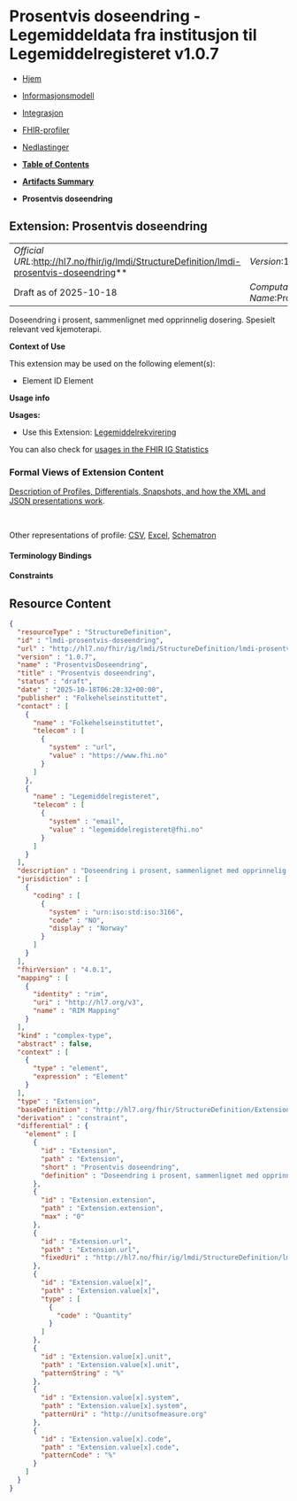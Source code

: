 # Prosentvis doseendring - Legemiddeldata fra institusjon til Legemiddelregisteret v1.0.7

*  [Hjem](index.md) 
*  [Informasjonsmodell](informasjonsmodell.md) 
*  [Integrasjon](integrasjon.md) 
*  [FHIR-profiler](profiler.md) 
*  [Nedlastinger](nedlastinger.md) 

* [**Table of Contents**](toc.md)
* [**Artifacts Summary**](artifacts.md)
* **Prosentvis doseendring**

## Extension: Prosentvis doseendring 

| | |
| :--- | :--- |
| *Official URL*:http://hl7.no/fhir/ig/lmdi/StructureDefinition/lmdi-prosentvis-doseendring** | *Version*:1.0.7** |
| Draft as of 2025-10-18 | *Computable Name*:ProsentvisDoseendring |

Doseendring i prosent, sammenlignet med opprinnelig dosering. Spesielt relevant ved kjemoterapi.

**Context of Use**

This extension may be used on the following element(s):

* Element ID Element

**Usage info**

**Usages:**

* Use this Extension: [Legemiddelrekvirering](StructureDefinition-lmdi-medicationrequest.md)

You can also check for [usages in the FHIR IG Statistics](https://packages2.fhir.org/xig/hl7.fhir.no.lmdi|current/StructureDefinition/lmdi-prosentvis-doseendring)

### Formal Views of Extension Content

 [Description of Profiles, Differentials, Snapshots, and how the XML and JSON presentations work](http://build.fhir.org/ig/FHIR/ig-guidance/readingIgs.html#structure-definitions). 

 

Other representations of profile: [CSV](StructureDefinition-lmdi-prosentvis-doseendring.csv), [Excel](StructureDefinition-lmdi-prosentvis-doseendring.xlsx), [Schematron](StructureDefinition-lmdi-prosentvis-doseendring.sch) 

#### Terminology Bindings

#### Constraints



## Resource Content

```json
{
  "resourceType" : "StructureDefinition",
  "id" : "lmdi-prosentvis-doseendring",
  "url" : "http://hl7.no/fhir/ig/lmdi/StructureDefinition/lmdi-prosentvis-doseendring",
  "version" : "1.0.7",
  "name" : "ProsentvisDoseendring",
  "title" : "Prosentvis doseendring",
  "status" : "draft",
  "date" : "2025-10-18T06:20:32+00:00",
  "publisher" : "Folkehelseinstituttet",
  "contact" : [
    {
      "name" : "Folkehelseinstituttet",
      "telecom" : [
        {
          "system" : "url",
          "value" : "https://www.fhi.no"
        }
      ]
    },
    {
      "name" : "Legemiddelregisteret",
      "telecom" : [
        {
          "system" : "email",
          "value" : "legemiddelregisteret@fhi.no"
        }
      ]
    }
  ],
  "description" : "Doseendring i prosent, sammenlignet med opprinnelig dosering. Spesielt relevant ved kjemoterapi.",
  "jurisdiction" : [
    {
      "coding" : [
        {
          "system" : "urn:iso:std:iso:3166",
          "code" : "NO",
          "display" : "Norway"
        }
      ]
    }
  ],
  "fhirVersion" : "4.0.1",
  "mapping" : [
    {
      "identity" : "rim",
      "uri" : "http://hl7.org/v3",
      "name" : "RIM Mapping"
    }
  ],
  "kind" : "complex-type",
  "abstract" : false,
  "context" : [
    {
      "type" : "element",
      "expression" : "Element"
    }
  ],
  "type" : "Extension",
  "baseDefinition" : "http://hl7.org/fhir/StructureDefinition/Extension",
  "derivation" : "constraint",
  "differential" : {
    "element" : [
      {
        "id" : "Extension",
        "path" : "Extension",
        "short" : "Prosentvis doseendring",
        "definition" : "Doseendring i prosent, sammenlignet med opprinnelig dosering. Spesielt relevant ved kjemoterapi."
      },
      {
        "id" : "Extension.extension",
        "path" : "Extension.extension",
        "max" : "0"
      },
      {
        "id" : "Extension.url",
        "path" : "Extension.url",
        "fixedUri" : "http://hl7.no/fhir/ig/lmdi/StructureDefinition/lmdi-prosentvis-doseendring"
      },
      {
        "id" : "Extension.value[x]",
        "path" : "Extension.value[x]",
        "type" : [
          {
            "code" : "Quantity"
          }
        ]
      },
      {
        "id" : "Extension.value[x].unit",
        "path" : "Extension.value[x].unit",
        "patternString" : "%"
      },
      {
        "id" : "Extension.value[x].system",
        "path" : "Extension.value[x].system",
        "patternUri" : "http://unitsofmeasure.org"
      },
      {
        "id" : "Extension.value[x].code",
        "path" : "Extension.value[x].code",
        "patternCode" : "%"
      }
    ]
  }
}

```
